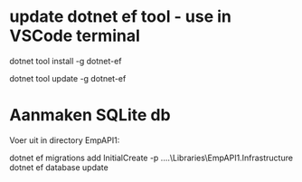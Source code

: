 # update dotnet ef tool - use in VSCode terminal

dotnet tool install -g dotnet-ef

dotnet tool update -g dotnet-ef

# Aanmaken SQLite db

Voer uit in directory EmpAPI1:

dotnet ef migrations add InitialCreate -p ..\..\Libraries\EmpAPI1.Infrastructure
dotnet ef database update